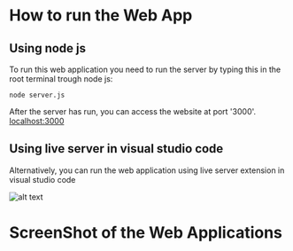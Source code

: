 # How to run the Web App

## Using node js
To run this web application you need to run the server by typing this in the root terminal trough node js:

`node server.js`

After the server has run, you can access the website at port '3000'. [localhost:3000](localhost:3000)

## Using live server in visual studio code
Alternatively, you can run the web application using live server extension in visual studio code

![alt text](https://imgur.com/YQ3tg3z)


# ScreenShot of the Web Applications
